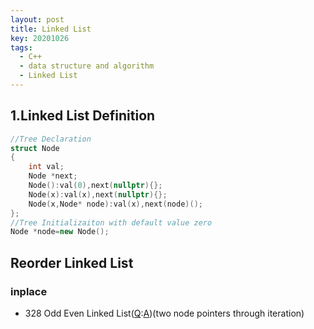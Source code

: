 ```yaml
---
layout: post
title: Linked List
key: 20201026
tags:
  - C++
  - data structure and algorithm
  - Linked List
---
```


## 1.Linked List Definition
```c++
//Tree Declaration
struct Node
{
    int val;
    Node *next;
    Node():val(0),next(nullptr){};
    Node(x):val(x),next(nullptr){};
    Node(x,Node* node):val(x),next(node)(); 
};
//Tree Initializaiton with default value zero
Node *node=new Node();
```
<!--more-->
## Reorder Linked List
### inplace
* 328 Odd Even Linked List([Q](https://leetcode.com/problems/odd-even-linked-list/):[A]())(two node pointers through iteration)